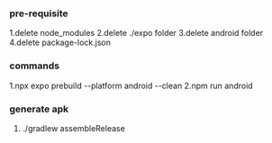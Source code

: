 
### pre-requisite
 1.delete node_modules
 2.delete ./expo folder
 3.delete android folder
 4.delete package-lock.json

### commands
1.npx expo prebuild --platform android --clean
2.npm run android

### generate apk
1. ./gradlew assembleRelease